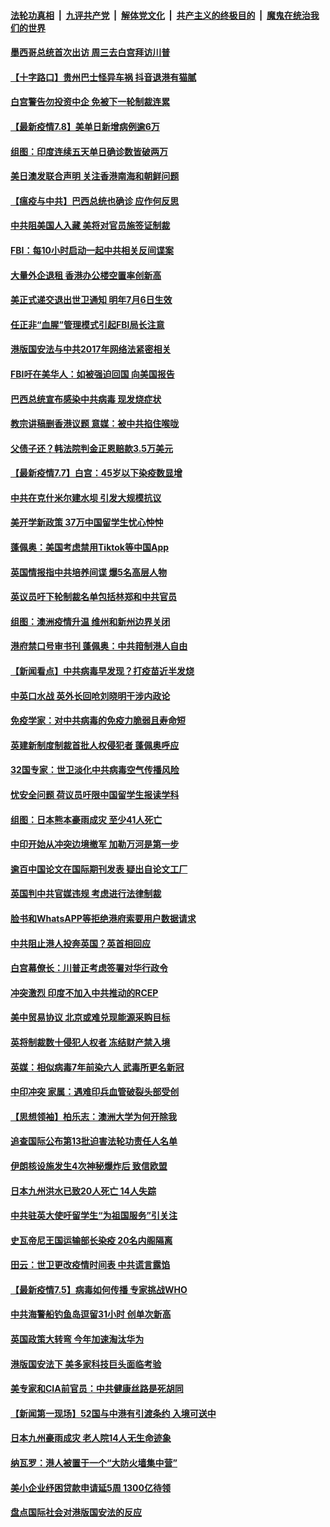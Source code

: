

####  [法轮功真相](../../../../basic/blob/master/README.md?t=07082231) &nbsp;|&nbsp; [九评共产党](../../../../9ping.md/blob/master/README.md?t=07082231) &nbsp;|&nbsp; [解体党文化](../../../../jtdwh.md/blob/master/README.md?t=07082231)  &nbsp;|&nbsp; [共产主义的终极目的](../../../../gczydzjmd.md/blob/master/README.md?t=07082231) &nbsp;|&nbsp; [魔鬼在统治我们的世界](../../../../mgztzwmdsj.md/blob/master/README.md?t=07082231) 

#### [墨西哥总统首次出访 周三去白宫拜访川普](../pages/nsc418/n12241397.md?t=07082231) 

#### [【十字路口】贵州巴士怪异车祸 抖音退港有猫腻](../pages/nsc418/n12240298.md?t=07082231) 

#### [白宫警告勿投资中企 免被下一轮制裁连累](../pages/nsc418/n12241334.md?t=07082231) 

#### [【最新疫情7.8】美单日新增病例逾6万](../pages/nsc418/n12239975.md?t=07082231) 

#### [组图：印度连续五天单日确诊数皆破两万](../pages/nsc418/n12238724.md?t=07082231) 

#### [美日澳发联合声明 关注香港南海和朝鲜问题](../pages/nsc418/n12240998.md?t=07082231) 

#### [【瘟疫与中共】巴西总统也确诊 应作何反思](../pages/nsc418/n12240166.md?t=07082231) 

#### [中共阻美国人入藏 美将对官员施签证制裁](../pages/nsc418/n12240452.md?t=07082231) 

#### [FBI：每10小时启动一起中共相关反间谍案](../pages/nsc418/n12239799.md?t=07082231) 

#### [大量外企退租 香港办公楼空置率创新高](../pages/nsc418/n12240111.md?t=07082231) 

#### [美正式递交退出世卫通知 明年7月6日生效](../pages/nsc418/n12239902.md?t=07082231) 

#### [任正非“血腥”管理模式引起FBI局长注意](../pages/nsc418/n12239966.md?t=07082231) 

#### [港版国安法与中共2017年网络法紧密相关](../pages/nsc418/n12239427.md?t=07082231) 

#### [FBI吁在美华人：如被强迫回国 向美国报告](../pages/nsc418/n12239450.md?t=07082231) 

#### [巴西总统宣布感染中共病毒 现发烧症状](../pages/nsc418/n12239468.md?t=07082231) 

#### [教宗讲稿删香港议题 意媒：被中共掐住喉咙](../pages/nsc418/n12239424.md?t=07082231) 

#### [父债子还？韩法院判金正恩赔款3.5万美元](../pages/nsc418/n12239338.md?t=07082231) 

#### [【最新疫情7.7】白宫：45岁以下染疫数显增](../pages/nsc418/n12237581.md?t=07082231) 

#### [中共在克什米尔建水坝 引发大规模抗议](../pages/nsc418/n12239209.md?t=07082231) 

#### [美开学新政策 37万中国留学生忧心忡忡](../pages/nsc418/n12239233.md?t=07082231) 

#### [蓬佩奥：美国考虑禁用Tiktok等中国App](../pages/nsc418/n12238644.md?t=07082231) 

#### [英国情报指中共培养间谍 爆5名高层人物](../pages/nsc418/n12238557.md?t=07082231) 

#### [英议员吁下轮制裁名单包括林郑和中共官员](../pages/nsc418/n12238655.md?t=07082231) 

#### [组图：澳洲疫情升温 维州和新州边界关闭](../pages/nsc418/n12236420.md?t=07082231) 

#### [港府禁口号审书刊 蓬佩奥：中共箝制港人自由](../pages/nsc418/n12238057.md?t=07082231) 

#### [【新闻看点】中共病毒早发现？打疫苗近半发烧](../pages/nsc418/n12237234.md?t=07082231) 

#### [中英口水战 英外长回呛刘晓明干涉内政论](../pages/nsc418/n12237345.md?t=07082231) 

#### [免疫学家：对中共病毒的免疫力脆弱且寿命短](../pages/nsc418/n12237337.md?t=07082231) 

#### [英建新制度制裁首批人权侵犯者 蓬佩奥呼应](../pages/nsc418/n12237281.md?t=07082231) 

#### [32国专家：世卫淡化中共病毒空气传播风险](../pages/nsc418/n12237248.md?t=07082231) 

#### [忧安全问题 荷议员吁限中国留学生报读学科](../pages/nsc418/n12236937.md?t=07082231) 

#### [组图：日本熊本豪雨成灾 至少41人死亡](../pages/nsc418/n12235775.md?t=07082231) 

#### [中印开始从冲突边境撤军 加勒万河是第一步](../pages/nsc418/n12236708.md?t=07082231) 

#### [逾百中国论文在国际期刊发表 疑出自论文工厂](../pages/nsc418/n12236843.md?t=07082231) 

#### [英国判中共官媒违规 考虑进行法律制裁](../pages/nsc418/n12236722.md?t=07082231) 

#### [脸书和WhatsAPP等拒绝港府索要用户数据请求](../pages/nsc418/n12236669.md?t=07082231) 

#### [中共阻止港人投奔英国？英首相回应](../pages/nsc418/n12236576.md?t=07082231) 

#### [白宫幕僚长：川普正考虑签署对华行政令](../pages/nsc418/n12236557.md?t=07082231) 

#### [冲突激烈 印度不加入中共推动的RCEP](../pages/nsc418/n12236439.md?t=07082231) 

#### [美中贸易协议 北京或难兑现能源采购目标](../pages/nsc418/n12236355.md?t=07082231) 

#### [英将制裁数十侵犯人权者 冻结财产禁入境](../pages/nsc418/n12235718.md?t=07082231) 

#### [英媒：相似病毒7年前染六人 武毒所更名新冠](../pages/nsc418/n12235338.md?t=07082231) 

#### [中印冲突 家属：遇难印兵血管破裂头部受创](../pages/nsc418/n12235064.md?t=07082231) 

#### [【思想领袖】柏乐志：澳洲大学为何开除我](../pages/nsc418/n12174002.md?t=07082231) 

#### [追查国际公布第13批迫害法轮功责任人名单](../pages/nsc418/n12234695.md?t=07082231) 

#### [伊朗核设施发生4次神秘爆炸后 致信欧盟](../pages/nsc418/n12234576.md?t=07082231) 

#### [日本九州洪水已致20人死亡 14人失踪](../pages/nsc418/n12234452.md?t=07082231) 

#### [中共驻英大使吁留学生“为祖国服务”引关注](../pages/nsc418/n12234465.md?t=07082231) 

#### [史瓦帝尼王国运输部长染疫 20名内阁隔离](../pages/nsc418/n12234363.md?t=07082231) 

#### [田云：世卫更改疫情时间表 中共谎言露馅](../pages/nsc418/n12233381.md?t=07082231) 

#### [【最新疫情7.5】病毒如何传播 专家挑战WHO](../pages/nsc418/n12229032.md?t=07082231) 

#### [中共海警船钓鱼岛逗留31小时 创单次新高](../pages/nsc418/n12234085.md?t=07082231) 

#### [英国政策大转弯 今年加速淘汰华为](../pages/nsc418/n12234119.md?t=07082231) 

#### [港版国安法下 美多家科技巨头面临考验](../pages/nsc418/n12233224.md?t=07082231) 

#### [美专家和CIA前官员：中共健康丝路是死胡同](../pages/nsc418/n12217750.md?t=07082231) 

#### [【新闻第一现场】52国与中港有引渡条约 入境可送中](../pages/nsc418/n12233532.md?t=07082231) 

#### [日本九州豪雨成灾 老人院14人无生命迹象](../pages/nsc418/n12233270.md?t=07082231) 

#### [纳瓦罗：港人被置于一个“大防火墙集中营”](../pages/nsc418/n12233112.md?t=07082231) 

#### [美小企业纾困贷款申请延5周 1300亿待领](../pages/nsc418/n12233039.md?t=07082231) 

#### [盘点国际社会对港版国安法的反应](../pages/nsc418/n12232843.md?t=07082231) 


